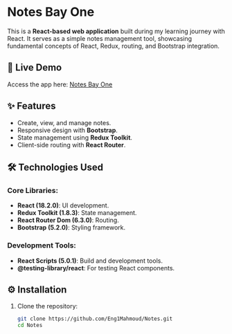 # Notes Bay One

This is a **React-based web application** built during my learning journey with React. It serves as a simple notes management tool, showcasing fundamental concepts of React, Redux, routing, and Bootstrap integration.

## 🚀 Live Demo
Access the app here: [Notes Bay One](https://notes-bay-one.vercel.app/)

## ✨ Features
- Create, view, and manage notes.
- Responsive design with **Bootstrap**.
- State management using **Redux Toolkit**.
- Client-side routing with **React Router**.

## 🛠️ Technologies Used
### Core Libraries:
- **React (18.2.0)**: UI development.
- **Redux Toolkit (1.8.3)**: State management.
- **React Router Dom (6.3.0)**: Routing.
- **Bootstrap (5.2.0)**: Styling framework.

### Development Tools:
- **React Scripts (5.0.1)**: Build and development tools.
- **@testing-library/react**: For testing React components.
## ⚙️ Installation

1. Clone the repository:
   ```bash
   git clone https://github.com/Eng1Mahmoud/Notes.git
   cd Notes
   
